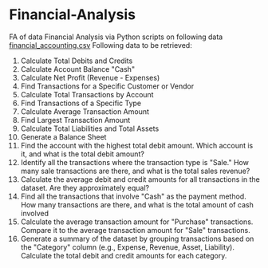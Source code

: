 # Financial-Analysis
FA of data
Financial Analysis via Python scripts on following data
[financial_accounting.csv](https://github.com/user-attachments/files/18509765/financial_accounting.csv)
Following data to be retrieved:
01. Calculate Total Debits and Credits
02. Calculate Account Balance "Cash"
03. Calculate Net Profit (Revenue - Expenses)
04. Find Transactions for a Specific Customer or Vendor
05. Calculate Total Transactions by Account
06. Find Transactions of a Specific Type
07. Calculate Average Transaction Amount
08. Find Largest Transaction Amount
09. Calculate Total Liabilities and Total Assets
10. Generate a Balance Sheet
11. Find the account with the highest total debit amount. Which account is it, and what is the total debit amount?
12. Identify all the transactions where the transaction type is "Sale." How many sale transactions are there, and what is the total sales revenue?
13. Calculate the average debit and credit amounts for all transactions in the dataset. Are they approximately equal?
14. Find all the transactions that involve "Cash" as the payment method. How many transactions are there, and what is the total amount of cash involved
15. Calculate the average transaction amount for "Purchase" transactions. Compare it to the average transaction amount for "Sale" transactions.
16. Generate a summary of the dataset by grouping transactions based on the "Category" column (e.g., Expense, Revenue, Asset, Liability). Calculate the total debit and credit amounts for each category.
